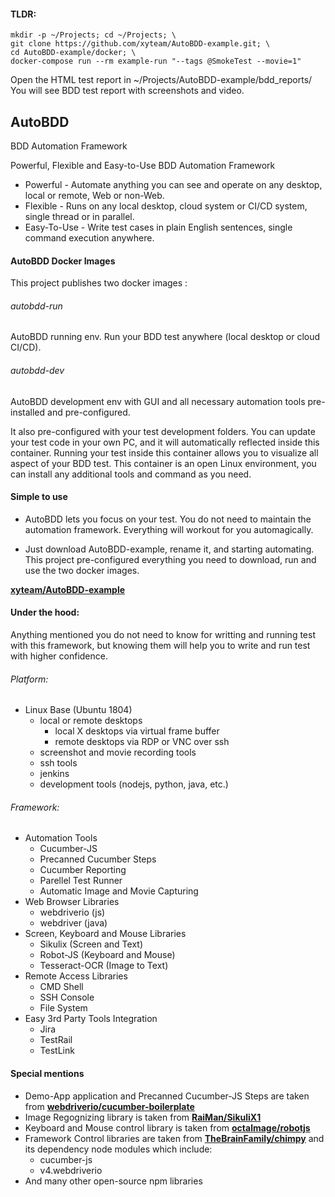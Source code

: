 #### TLDR:

```
mkdir -p ~/Projects; cd ~/Projects; \
git clone https://github.com/xyteam/AutoBDD-example.git; \
cd AutoBDD-example/docker; \
docker-compose run --rm example-run "--tags @SmokeTest --movie=1"
```
Open the HTML test report in ~/Projects/AutoBDD-example/bdd_reports/
You will see BDD test report with screenshots and video.

## AutoBDD

BDD Automation Framework

Powerful, Flexible and Easy-to-Use BDD Automation Framework

* Powerful - Automate anything you can see and operate on any desktop, local or remote, Web or non-Web.
* Flexible - Runs on any local desktop, cloud system or CI/CD system, single thread or in parallel.
* Easy-To-Use - Write test cases in plain English sentences, single command execution anywhere.

#### AutoBDD Docker Images

This project publishes two docker images :

###### autobdd-run

AutoBDD running env. Run your BDD test anywhere (local desktop or cloud CI/CD).

###### autobdd-dev

AutoBDD development env with GUI and all necessary automation tools pre-installed and pre-configured.

It also pre-configured with your test development folders. You can update your test code in your own PC, and it will automatically reflected inside this container. Running your test inside this container allows you to visualize all aspect of your BDD test. This container is an open Linux environment, you can install any additional tools and command as you need.

#### Simple to use

* AutoBDD lets you focus on your test. You do not need to maintain the automation framework. Everything will workout for you automagically.

* Just download AutoBDD-example, rename it, and starting automating. This project pre-configured everything you need to download, run and use the two docker images.

**[xyteam/AutoBDD-example](https://github.com/xyteam/AutoBDD-example)**

#### Under the hood:

Anything mentioned you do not need to know for writting and running test with this framework, but knowing them will help you to write and run test with higher confidence.

###### Platform:

  * Linux Base (Ubuntu 1804)
    * local or remote desktops
      * local X desktops via virtual frame buffer
      * remote desktops via RDP or VNC over ssh
    * screenshot and movie recording tools
    * ssh tools
    * jenkins
    * development tools (nodejs, python, java, etc.)

###### Framework:

  * Automation Tools
    * Cucumber-JS
    * Precanned Cucumber Steps
    * Cucumber Reporting
    * Parellel Test Runner
    * Automatic Image and Movie Capturing
  * Web Browser Libraries
    * webdriverio (js)
    * webdriver (java)
  * Screen, Keyboard and Mouse Libraries
    * Sikulix (Screen and Text)
    * Robot-JS (Keyboard and Mouse)
    * Tesseract-OCR (Image to Text)
  * Remote Access Libraries
    * CMD Shell
    * SSH Console
    * File System
  * Easy 3rd Party Tools Integration
    * Jira
    * TestRail
    * TestLink

#### Special mentions

  * Demo-App application and Precanned Cucumber-JS Steps are taken from **[webdriverio/cucumber-boilerplate](https://github.com/webdriverio/cucumber-boilerplate)**
  * Image Regognizing library is taken from **[RaiMan/SikuliX1](https://github.com/RaiMan/SikuliX1)**
  * Keyboard and Mouse control library is taken from **[octalmage/robotjs](https://github.com/octalmage/robotjs)**
  * Framework Control libraries are taken from **[TheBrainFamily/chimpy](https://github.com/TheBrainFamily/chimpy)** and its dependency node modules which include:
      * cucumber-js
      * v4.webdriverio
  * And many other open-source npm libraries
